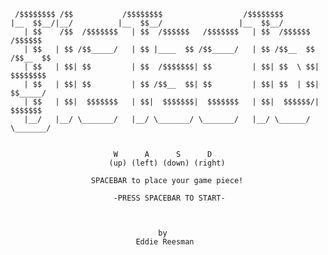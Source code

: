      /$$$$$$$$ /$$           /$$$$$$$$                  /$$$$$$$$                 
    |__  $$__/|__/          |__  $$__/                 |__  $$__/                 
       | $$    /$$  /$$$$$$$   | $$  /$$$$$$   /$$$$$$$   | $$  /$$$$$$   /$$$$$$
       | $$   | $$ /$$_____/   | $$ |____  $$ /$$_____/   | $$ /$$__  $$ /$$__  $$
       | $$   | $$| $$         | $$  /$$$$$$$| $$         | $$| $$  \ $$| $$$$$$$$
       | $$   | $$| $$         | $$ /$$__  $$| $$         | $$| $$  | $$| $$_____/
       | $$   | $$|  $$$$$$$   | $$|  $$$$$$$|  $$$$$$$   | $$|  $$$$$$/|  $$$$$$$
       |__/   |__/ \_______/   |__/ \_______/ \_______/   |__/ \______/  \_______/


                           W      A      S      D
                          (up) (left) (down) (right)

                      SPACEBAR to place your game piece!

                           -PRESS SPACEBAR TO START-



                                     by
                                Eddie Reesman
